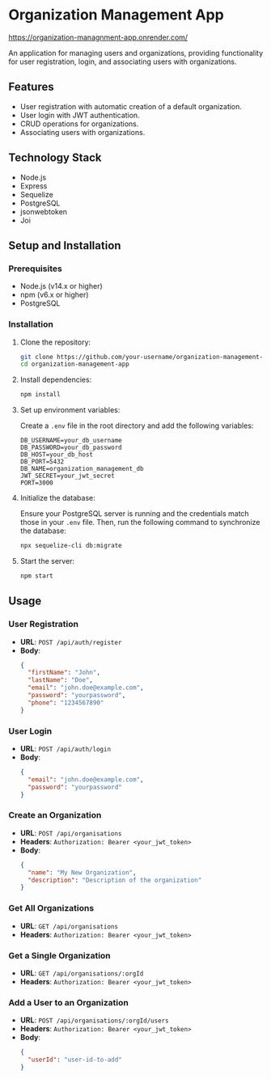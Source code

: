 
# Organization Management App

https://organization-managnment-app.onrender.com/

An application for managing users and organizations, providing functionality for user registration, login, and associating users with organizations.

## Features

- User registration with automatic creation of a default organization.
- User login with JWT authentication.
- CRUD operations for organizations.
- Associating users with organizations.

## Technology Stack

- Node.js
- Express
- Sequelize
- PostgreSQL
- jsonwebtoken
- Joi

## Setup and Installation

### Prerequisites

- Node.js (v14.x or higher)
- npm (v6.x or higher)
- PostgreSQL

### Installation

1. Clone the repository:

   ```bash
   git clone https://github.com/your-username/organization-management-app.git
   cd organization-management-app
   ```

2. Install dependencies:

   ```bash
   npm install
   ```

3. Set up environment variables:

   Create a `.env` file in the root directory and add the following variables:

   ```env
   DB_USERNAME=your_db_username
   DB_PASSWORD=your_db_password
   DB_HOST=your_db_host
   DB_PORT=5432
   DB_NAME=organization_management_db
   JWT_SECRET=your_jwt_secret
   PORT=3000
   ```

4. Initialize the database:

   Ensure your PostgreSQL server is running and the credentials match those in your `.env` file. Then, run the following command to synchronize the database:

   ```bash
   npx sequelize-cli db:migrate
   ```

5. Start the server:

   ```bash
   npm start
   ```

## Usage

### User Registration

- **URL**: `POST /api/auth/register`
- **Body**:
  ```json
  {
    "firstName": "John",
    "lastName": "Doe",
    "email": "john.doe@example.com",
    "password": "yourpassword",
    "phone": "1234567890"
  }
  ```

### User Login

- **URL**: `POST /api/auth/login`
- **Body**:
  ```json
  {
    "email": "john.doe@example.com",
    "password": "yourpassword"
  }
  ```

### Create an Organization

- **URL**: `POST /api/organisations`
- **Headers**: `Authorization: Bearer <your_jwt_token>`
- **Body**:
  ```json
  {
    "name": "My New Organization",
    "description": "Description of the organization"
  }
  ```

### Get All Organizations

- **URL**: `GET /api/organisations`
- **Headers**: `Authorization: Bearer <your_jwt_token>`

### Get a Single Organization

- **URL**: `GET /api/organisations/:orgId`
- **Headers**: `Authorization: Bearer <your_jwt_token>`

### Add a User to an Organization

- **URL**: `POST /api/organisations/:orgId/users`
- **Headers**: `Authorization: Bearer <your_jwt_token>`
- **Body**:
  ```json
  {
    "userId": "user-id-to-add"
  }
  ```

